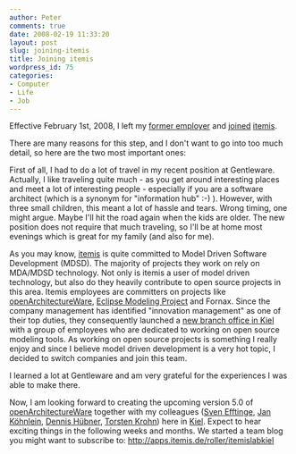 ```yaml
---
author: Peter
comments: true
date: 2008-02-19 11:33:20
layout: post
slug: joining-itemis
title: Joining itemis
wordpress_id: 75
categories:
- Computer
- Life
- Job
---
```


Effective February 1st, 2008, I left my [former employer](http://www.gentleware.com/) and [joined](https://www.xing.com/profile/Peter_Friese) [itemis](http://www.itemis.de/).

There are many reasons for this step, and I don't want to go into too much detail, so here are the two most important ones:

First of all, I had to do a lot of travel in my recent position at Gentleware. Actually, I like traveling quite much - as you get around interesting places and meet  a lot of interesting people - especially if you are a software architect (which is a synonym for "information hub" :-) ). However, with three small children, this meant a lot of hassle and tears. Wrong timing, one might argue. Maybe I'll hit the road again when the kids are older. The new position does not require that much traveling, so I'll be at home most evenings which is great for my family (and also for me).

As you may know, [itemis](http://www.itemis.de) is quite committed to Model Driven Software Development (MDSD). The majority of projects they work on rely on MDA/MDSD technology. Not only is itemis a user of model driven technology, but also do they heavily contribute to open source projects in this area. Itemis employees are committers on projects like [openArchitectureWare](http://ww.openarchitectureware.org), [Eclipse Modeling Project](http://www.eclipse.org/modeling/) and Fornax. Since the company management has identified "innovation management" as one of their top duties, they consequently launched a [new branch office in Kiel](http://www.itemis.de/presse/5287/neue-niederlassung-in-kiel.html) with a group of employees who are dedicated to working on open source modeling tools.  As working on open source projects is something I really enjoy and since I believe model driven development is a very hot topic, I decided to switch companies and join this team.

I learned a lot at Gentleware and am very grateful for the experiences I was able to make there.

Now, I am looking forward to creating the upcoming version 5.0 of [openArchitectureWare](http://ww.openarchitectureware.org) together with my colleagues ([Sven Efftinge](https://www.xing.com/profile/Sven_Efftinge), [Jan Köhnlein](https://www.xing.com/profile/Jan_Koehnlein), [Dennis Hübner](https://www.xing.com/profile/Dennis_Huebner2), [Torsten Krohn](https://www.xing.com/profile/Torsten_Krohn)) here in [Kiel](http://www.kitz-kiel.de/). Expect to hear exciting things in the following weeks and months. We started a team blog you might want to subscribe to: [http://apps.itemis.de/roller/itemislabkiel ](http://apps.itemis.de/roller/itemislabkiel)

